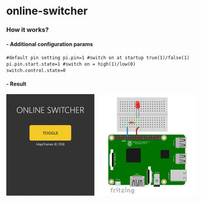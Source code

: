 # online-switcher
### How it works?
#### - Additional configuration params
`
#default pin setting
pi.pin=1
#switch on at startup true(1)/false(1)
pi.pin.start.state=1
#switch on = high(1)/low(0)
switch.control.state=0
`
#### - Result
![Result](https://github.com/MapiTrainee/online-switcher/blob/master/how_it_works.gif "Result")